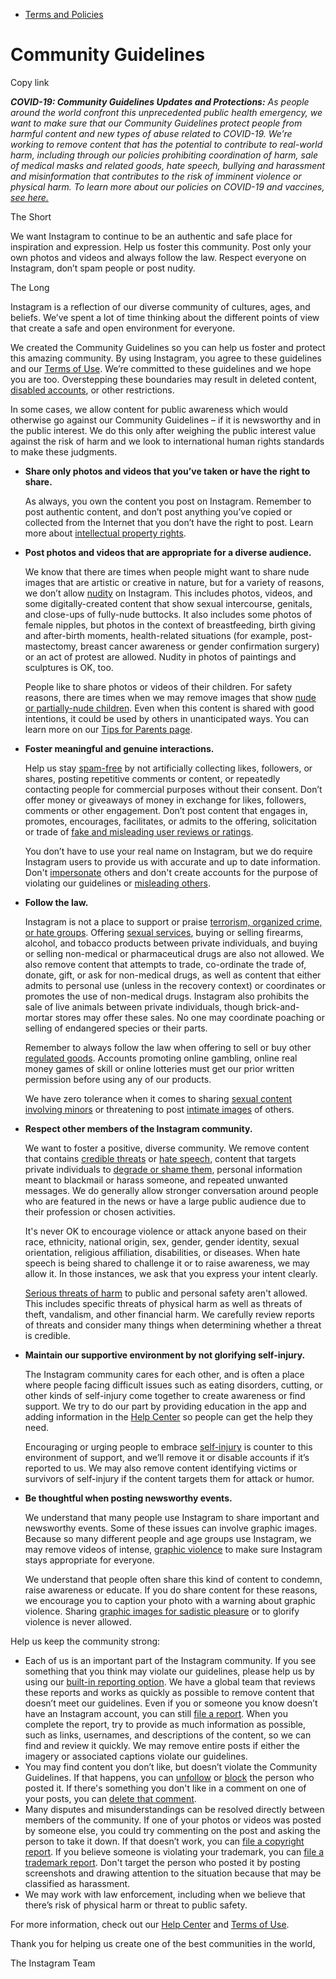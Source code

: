 *   [Terms and Policies](https://help.instagram.com/1417489251945243/?helpref=breadcrumb)

Community Guidelines
====================

Copy link

_**COVID-19: Community Guidelines Updates and Protections:** As people around the world confront this unprecedented public health emergency, we want to make sure that our Community Guidelines protect people from harmful content and new types of abuse related to COVID-19. We’re working to remove content that has the potential to contribute to real-world harm, including through our policies prohibiting coordination of harm, sale of medical masks and related goods, hate speech, bullying and harassment and misinformation that contributes to the risk of imminent violence or physical harm. To learn more about our policies on COVID-19 and vaccines, [see here.](https://help.instagram.com/697825587576762?helpref=faq_content)_

The Short

We want Instagram to continue to be an authentic and safe place for inspiration and expression. Help us foster this community. Post only your own photos and videos and always follow the law. Respect everyone on Instagram, don’t spam people or post nudity.

The Long

Instagram is a reflection of our diverse community of cultures, ages, and beliefs. We’ve spent a lot of time thinking about the different points of view that create a safe and open environment for everyone.

We created the Community Guidelines so you can help us foster and protect this amazing community. By using Instagram, you agree to these guidelines and our [Terms of Use](https://www.instagram.com/legal/terms). We’re committed to these guidelines and we hope you are too. Overstepping these boundaries may result in deleted content, [disabled accounts](https://help.instagram.com/366993040048856?helpref=faq_content), or other restrictions.

In some cases, we allow content for public awareness which would otherwise go against our Community Guidelines – if it is newsworthy and in the public interest. We do this only after weighing the public interest value against the risk of harm and we look to international human rights standards to make these judgments.

*   **Share only photos and videos that you’ve taken or have the right to share.**
    
    As always, you own the content you post on Instagram. Remember to post authentic content, and don’t post anything you’ve copied or collected from the Internet that you don’t have the right to post. Learn more about [intellectual property rights](https://help.instagram.com/126382350847838?helpref=faq_content).
    
*   **Post photos and videos that are appropriate for a diverse audience.**
    
    We know that there are times when people might want to share nude images that are artistic or creative in nature, but for a variety of reasons, we don’t allow [nudity](https://l.instagram.com/?u=https%3A%2F%2Fwww.facebook.com%2Fcommunitystandards%2Fadult_nudity_sexual_activity&e=AT2mDZrtmdsQ73FOKZqwr-TFqH__EPatvOWt5bK1MCLUrxLe3DbMz6Ruirt1Rl6iQDcg2ip3bd48KHUn2At-8NhDngshl1DR4YwZz5oXaCoBjyGXqT7HH0Dig05xZBveH7RtBfGq1zep5RAu5QU2qg) on Instagram. This includes photos, videos, and some digitally-created content that show sexual intercourse, genitals, and close-ups of fully-nude buttocks. It also includes some photos of female nipples, but photos in the context of breastfeeding, birth giving and after-birth moments, health-related situations (for example, post-mastectomy, breast cancer awareness or gender confirmation surgery) or an act of protest are allowed. Nudity in photos of paintings and sculptures is OK, too.
    
    People like to share photos or videos of their children. For safety reasons, there are times when we may remove images that show [nude or partially-nude children](https://l.instagram.com/?u=https%3A%2F%2Fwww.facebook.com%2Fcommunitystandards%2Fchild_nudity_sexual_exploitation&e=AT2mDZrtmdsQ73FOKZqwr-TFqH__EPatvOWt5bK1MCLUrxLe3DbMz6Ruirt1Rl6iQDcg2ip3bd48KHUn2At-8NhDngshl1DR4YwZz5oXaCoBjyGXqT7HH0Dig05xZBveH7RtBfGq1zep5RAu5QU2qg). Even when this content is shared with good intentions, it could be used by others in unanticipated ways. You can learn more on our [Tips for Parents page](https://help.instagram.com/154475974694511/?helpref=faq_content).
    
*   **Foster meaningful and genuine interactions.**
    
    Help us stay [spam-free](https://l.instagram.com/?u=https%3A%2F%2Fwww.facebook.com%2Fcommunitystandards%2Fspam&e=AT2mDZrtmdsQ73FOKZqwr-TFqH__EPatvOWt5bK1MCLUrxLe3DbMz6Ruirt1Rl6iQDcg2ip3bd48KHUn2At-8NhDngshl1DR4YwZz5oXaCoBjyGXqT7HH0Dig05xZBveH7RtBfGq1zep5RAu5QU2qg) by not artificially collecting likes, followers, or shares, posting repetitive comments or content, or repeatedly contacting people for commercial purposes without their consent. Don’t offer money or giveaways of money in exchange for likes, followers, comments or other engagement. Don’t post content that engages in, promotes, encourages, facilitates, or admits to the offering, solicitation or trade of [fake and misleading user reviews or ratings](https://l.instagram.com/?u=https%3A%2F%2Fwww.facebook.com%2Fcommunitystandards%2Ffraud_deception&e=AT2mDZrtmdsQ73FOKZqwr-TFqH__EPatvOWt5bK1MCLUrxLe3DbMz6Ruirt1Rl6iQDcg2ip3bd48KHUn2At-8NhDngshl1DR4YwZz5oXaCoBjyGXqT7HH0Dig05xZBveH7RtBfGq1zep5RAu5QU2qg).
    
    You don’t have to use your real name on Instagram, but we do require Instagram users to provide us with accurate and up to date information. Don't [impersonate](https://l.instagram.com/?u=https%3A%2F%2Fwww.facebook.com%2Fcommunitystandards%2Fmisrepresentation&e=AT2mDZrtmdsQ73FOKZqwr-TFqH__EPatvOWt5bK1MCLUrxLe3DbMz6Ruirt1Rl6iQDcg2ip3bd48KHUn2At-8NhDngshl1DR4YwZz5oXaCoBjyGXqT7HH0Dig05xZBveH7RtBfGq1zep5RAu5QU2qg) others and don't create accounts for the purpose of violating our guidelines or [misleading others](https://l.instagram.com/?u=https%3A%2F%2Ftransparency.fb.com%2Fpolicies%2Fcommunity-standards%2Finauthentic-behavior%2F&e=AT2mDZrtmdsQ73FOKZqwr-TFqH__EPatvOWt5bK1MCLUrxLe3DbMz6Ruirt1Rl6iQDcg2ip3bd48KHUn2At-8NhDngshl1DR4YwZz5oXaCoBjyGXqT7HH0Dig05xZBveH7RtBfGq1zep5RAu5QU2qg).
    
*   **Follow the law.**
    
    Instagram is not a place to support or praise [terrorism, organized crime, or hate groups](https://l.instagram.com/?u=https%3A%2F%2Fwww.facebook.com%2Fcommunitystandards%2Fdangerous_individuals_organizations&e=AT2mDZrtmdsQ73FOKZqwr-TFqH__EPatvOWt5bK1MCLUrxLe3DbMz6Ruirt1Rl6iQDcg2ip3bd48KHUn2At-8NhDngshl1DR4YwZz5oXaCoBjyGXqT7HH0Dig05xZBveH7RtBfGq1zep5RAu5QU2qg). Offering [sexual services](https://l.instagram.com/?u=https%3A%2F%2Fwww.facebook.com%2Fcommunitystandards%2Fsexual_solicitation&e=AT2mDZrtmdsQ73FOKZqwr-TFqH__EPatvOWt5bK1MCLUrxLe3DbMz6Ruirt1Rl6iQDcg2ip3bd48KHUn2At-8NhDngshl1DR4YwZz5oXaCoBjyGXqT7HH0Dig05xZBveH7RtBfGq1zep5RAu5QU2qg), buying or selling firearms, alcohol, and tobacco products between private individuals, and buying or selling non-medical or pharmaceutical drugs are also not allowed. We also remove content that attempts to trade, co-ordinate the trade of, donate, gift, or ask for non-medical drugs, as well as content that either admits to personal use (unless in the recovery context) or coordinates or promotes the use of non-medical drugs. Instagram also prohibits the sale of live animals between private individuals, though brick-and-mortar stores may offer these sales. No one may coordinate poaching or selling of endangered species or their parts.
    
    Remember to always follow the law when offering to sell or buy other [regulated goods](https://l.instagram.com/?u=https%3A%2F%2Fwww.facebook.com%2Fcommunitystandards%2Fregulated_goods&e=AT2mDZrtmdsQ73FOKZqwr-TFqH__EPatvOWt5bK1MCLUrxLe3DbMz6Ruirt1Rl6iQDcg2ip3bd48KHUn2At-8NhDngshl1DR4YwZz5oXaCoBjyGXqT7HH0Dig05xZBveH7RtBfGq1zep5RAu5QU2qg). Accounts promoting online gambling, online real money games of skill or online lotteries must get our prior written permission before using any of our products.
    
    We have zero tolerance when it comes to sharing [sexual content involving minors](https://l.instagram.com/?u=https%3A%2F%2Fwww.facebook.com%2Fcommunitystandards%2Fchild_nudity_sexual_exploitation&e=AT2mDZrtmdsQ73FOKZqwr-TFqH__EPatvOWt5bK1MCLUrxLe3DbMz6Ruirt1Rl6iQDcg2ip3bd48KHUn2At-8NhDngshl1DR4YwZz5oXaCoBjyGXqT7HH0Dig05xZBveH7RtBfGq1zep5RAu5QU2qg) or threatening to post [intimate images](https://l.instagram.com/?u=https%3A%2F%2Fwww.facebook.com%2Fcommunitystandards%2Fsexual_exploitation_adults&e=AT2mDZrtmdsQ73FOKZqwr-TFqH__EPatvOWt5bK1MCLUrxLe3DbMz6Ruirt1Rl6iQDcg2ip3bd48KHUn2At-8NhDngshl1DR4YwZz5oXaCoBjyGXqT7HH0Dig05xZBveH7RtBfGq1zep5RAu5QU2qg) of others.
    
*   **Respect other members of the Instagram community.**
    
    We want to foster a positive, diverse community. We remove content that contains [credible threats](https://l.instagram.com/?u=https%3A%2F%2Fwww.facebook.com%2Fcommunitystandards%2Fcredible_violence&e=AT2mDZrtmdsQ73FOKZqwr-TFqH__EPatvOWt5bK1MCLUrxLe3DbMz6Ruirt1Rl6iQDcg2ip3bd48KHUn2At-8NhDngshl1DR4YwZz5oXaCoBjyGXqT7HH0Dig05xZBveH7RtBfGq1zep5RAu5QU2qg) or [hate speech](https://l.instagram.com/?u=https%3A%2F%2Fwww.facebook.com%2Fcommunitystandards%2Fhate_speech&e=AT2mDZrtmdsQ73FOKZqwr-TFqH__EPatvOWt5bK1MCLUrxLe3DbMz6Ruirt1Rl6iQDcg2ip3bd48KHUn2At-8NhDngshl1DR4YwZz5oXaCoBjyGXqT7HH0Dig05xZBveH7RtBfGq1zep5RAu5QU2qg), content that targets private individuals to [degrade or shame them](https://l.instagram.com/?u=https%3A%2F%2Fwww.facebook.com%2Fcommunitystandards%2Fbullying&e=AT2mDZrtmdsQ73FOKZqwr-TFqH__EPatvOWt5bK1MCLUrxLe3DbMz6Ruirt1Rl6iQDcg2ip3bd48KHUn2At-8NhDngshl1DR4YwZz5oXaCoBjyGXqT7HH0Dig05xZBveH7RtBfGq1zep5RAu5QU2qg), personal information meant to blackmail or harass someone, and repeated unwanted messages. We do generally allow stronger conversation around people who are featured in the news or have a large public audience due to their profession or chosen activities.
    
    It's never OK to encourage violence or attack anyone based on their race, ethnicity, national origin, sex, gender, gender identity, sexual orientation, religious affiliation, disabilities, or diseases. When hate speech is being shared to challenge it or to raise awareness, we may allow it. In those instances, we ask that you express your intent clearly.
    
    [Serious threats of harm](https://l.instagram.com/?u=https%3A%2F%2Fwww.facebook.com%2Fcommunitystandards%2Fcredible_violence&e=AT2mDZrtmdsQ73FOKZqwr-TFqH__EPatvOWt5bK1MCLUrxLe3DbMz6Ruirt1Rl6iQDcg2ip3bd48KHUn2At-8NhDngshl1DR4YwZz5oXaCoBjyGXqT7HH0Dig05xZBveH7RtBfGq1zep5RAu5QU2qg) to public and personal safety aren't allowed. This includes specific threats of physical harm as well as threats of theft, vandalism, and other financial harm. We carefully review reports of threats and consider many things when determining whether a threat is credible.
    
*   **Maintain our supportive environment by not glorifying self-injury.**
    
    The Instagram community cares for each other, and is often a place where people facing difficult issues such as eating disorders, cutting, or other kinds of self-injury come together to create awareness or find support. We try to do our part by providing education in the app and adding information in the [Help Center](https://help.instagram.com/) so people can get the help they need.
    
    Encouraging or urging people to embrace [self-injury](https://l.instagram.com/?u=https%3A%2F%2Fwww.facebook.com%2Fcommunitystandards%2Fsuicide_self_injury_violence&e=AT2mDZrtmdsQ73FOKZqwr-TFqH__EPatvOWt5bK1MCLUrxLe3DbMz6Ruirt1Rl6iQDcg2ip3bd48KHUn2At-8NhDngshl1DR4YwZz5oXaCoBjyGXqT7HH0Dig05xZBveH7RtBfGq1zep5RAu5QU2qg) is counter to this environment of support, and we’ll remove it or disable accounts if it’s reported to us. We may also remove content identifying victims or survivors of self-injury if the content targets them for attack or humor.
    
*   **Be thoughtful when posting newsworthy events.**
    
    We understand that many people use Instagram to share important and newsworthy events. Some of these issues can involve graphic images. Because so many different people and age groups use Instagram, we may remove videos of intense, [graphic violence](https://l.instagram.com/?u=https%3A%2F%2Fwww.facebook.com%2Fcommunitystandards%2Fgraphic_violence&e=AT2mDZrtmdsQ73FOKZqwr-TFqH__EPatvOWt5bK1MCLUrxLe3DbMz6Ruirt1Rl6iQDcg2ip3bd48KHUn2At-8NhDngshl1DR4YwZz5oXaCoBjyGXqT7HH0Dig05xZBveH7RtBfGq1zep5RAu5QU2qg) to make sure Instagram stays appropriate for everyone.
    
    We understand that people often share this kind of content to condemn, raise awareness or educate. If you do share content for these reasons, we encourage you to caption your photo with a warning about graphic violence. Sharing [graphic images for sadistic pleasure](https://l.instagram.com/?u=https%3A%2F%2Fwww.facebook.com%2Fcommunitystandards%2Fcruel_insensitive&e=AT2mDZrtmdsQ73FOKZqwr-TFqH__EPatvOWt5bK1MCLUrxLe3DbMz6Ruirt1Rl6iQDcg2ip3bd48KHUn2At-8NhDngshl1DR4YwZz5oXaCoBjyGXqT7HH0Dig05xZBveH7RtBfGq1zep5RAu5QU2qg) or to glorify violence is never allowed.
    

Help us keep the community strong:

*   Each of us is an important part of the Instagram community. If you see something that you think may violate our guidelines, please help us by using our [built-in reporting option](https://help.instagram.com/165828726894770?helpref=faq_content). We have a global team that reviews these reports and works as quickly as possible to remove content that doesn’t meet our guidelines. Even if you or someone you know doesn’t have an Instagram account, you can still [file a report](https://help.instagram.com/contact/383679321740945). When you complete the report, try to provide as much information as possible, such as links, usernames, and descriptions of the content, so we can find and review it quickly. We may remove entire posts if either the imagery or associated captions violate our guidelines.
*   You may find content you don’t like, but doesn’t violate the Community Guidelines. If that happens, you can [unfollow](https://help.instagram.com/286340048138725?helpref=faq_content) or [block](https://help.instagram.com/426700567389543/?helpref=faq_content) the person who posted it. If there's something you don't like in a comment on one of your posts, you can [delete that comment](https://help.instagram.com/289098941190483?helpref=faq_content).
*   Many disputes and misunderstandings can be resolved directly between members of the community. If one of your photos or videos was posted by someone else, you could try commenting on the post and asking the person to take it down. If that doesn’t work, you can [file a copyright report](https://help.instagram.com/126382350847838?helpref=faq_content). If you believe someone is violating your trademark, you can [file a trademark report](https://help.instagram.com/222826637847963?helpref=faq_content). Don't target the person who posted it by posting screenshots and drawing attention to the situation because that may be classified as harassment.
*   We may work with law enforcement, including when we believe that there’s risk of physical harm or threat to public safety.

For more information, check out our [Help Center](https://help.instagram.com/) and [Terms of Use](https://l.instagram.com/?u=http%3A%2F%2Finstagram.com%2Flegal%2Fterms%2F%23&e=AT2mDZrtmdsQ73FOKZqwr-TFqH__EPatvOWt5bK1MCLUrxLe3DbMz6Ruirt1Rl6iQDcg2ip3bd48KHUn2At-8NhDngshl1DR4YwZz5oXaCoBjyGXqT7HH0Dig05xZBveH7RtBfGq1zep5RAu5QU2qg).

Thank you for helping us create one of the best communities in the world,

The Instagram Team